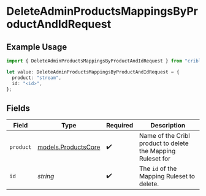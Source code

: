 # DeleteAdminProductsMappingsByProductAndIdRequest

## Example Usage

```typescript
import { DeleteAdminProductsMappingsByProductAndIdRequest } from "cribl-control-plane/models/operations";

let value: DeleteAdminProductsMappingsByProductAndIdRequest = {
  product: "stream",
  id: "<id>",
};
```

## Fields

| Field                                                       | Type                                                        | Required                                                    | Description                                                 |
| ----------------------------------------------------------- | ----------------------------------------------------------- | ----------------------------------------------------------- | ----------------------------------------------------------- |
| `product`                                                   | [models.ProductsCore](../../models/productscore.md)         | :heavy_check_mark:                                          | Name of the Cribl product to delete the Mapping Ruleset for |
| `id`                                                        | *string*                                                    | :heavy_check_mark:                                          | The <code>id</code> of the Mapping Ruleset to delete.       |